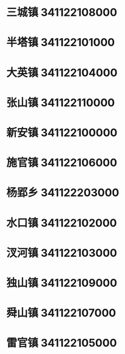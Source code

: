 # 三城镇 341122108000
# 半塔镇 341122101000
# 大英镇 341122104000
# 张山镇 341122110000
# 新安镇 341122100000
# 施官镇 341122106000
# 杨郢乡 341122203000
# 水口镇 341122102000
# 汊河镇 341122103000
# 独山镇 341122109000
# 舜山镇 341122107000
# 雷官镇 341122105000
